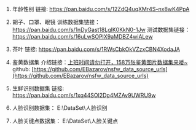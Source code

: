  1. 年龄性别
 链接: https://pan.baidu.com/s/12ZdQ4uqXMr4S-nx8wK4PpA
 2. 胡子、口罩、眼镜
训练数据集链接：https://pan.baidu.com/s/1nDyGast18LglK0KkN0-1Jw 
测试数据集链接：https://pan.baidu.com/s/16uLwSOPlX9aMDBZ4wiALew 
3. 茶叶
链接: https://pan.baidu.com/s/1RWsCbkOkVZzxCBN4XodaJA
4. 鉴黄数据集
介绍链接：[上班时间请勿打开，158万张鉴黄图片数据集来喽~](https://mp.weixin.qq.com/s/RFLqwaqursmxgZevhgmTLQ)
github: [https://github.com/EBazarov/nsfw_data_source_urls](https://github.com/EBazarov/nsfw_data_source_urls)

5. 生鲜识别数据集
链接: https://pan.baidu.com/s/1xq44SOl2Dp4MZAv9UWRU9w

6. 人脸识别数据集： 
E:\DataSet\人脸识别

7. 人脸关键点数据集： 
E:\DataSet\人脸关键点
